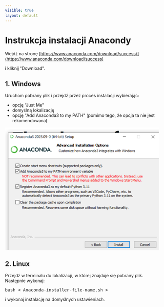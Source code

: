 ```yaml
---
visible: true
layout: default
---
```


# Instrukcja instalacji Anacondy

Wejdź na stronę [https://www.anaconda.com/download/success/](https://www.anaconda.com/download/success)

i kliknij "Download".

## 1. Windows 

Uruchom pobrany plik i przejdź przez proces instalacji wybierając:

- opcję "Just Me"
- domyślną lokalizację
- opcję "Add Anaconda3 to my PATH" (pomimo tego, że opcja ta nie jest rekomendowana)

![anaconda](/assets/img/instalki/anaconda.png)


## 2. Linux

Przejdź w terminalu do lokalizacji, w której znajduje się pobrany plik. Następnie wykonaj:
<pre>
bash < Anaconda-installer-file-name.sh >
</pre>

i wykonaj instalację na domyślnych ustawieniach.
